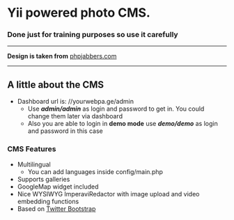 # Yii powered photo CMS.
### Done just for training purposes so use it carefully
----------------------------
**Design is taken from** [phpjabbers.com](http://www.phpjabbers.com/)

----------------------------

## A little about the CMS

* Dashboard url is: //yourwebpa.ge/admin
  * Use **_admin/admin_** as login and password to get in. You could change them later via dashboard
  * Also you are able to login in **demo mode** use **_demo/demo_** as login and password in this case

### CMS Features
* Multilingual
	* You can add languages inside config/main.php
* Supports galleries
* GoogleMap widget included
* Nice WYSIWYG ImperaviRedactor with image upload and video embedding functions
* Based on [Twitter Bootstrap](http://getbootstrap.com/2.3.2/)
